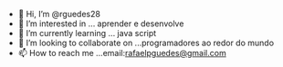 - 👋 Hi, I’m @rguedes28
- 👀 I’m interested in ...   aprender  e desenvolve
- 🌱 I’m currently learning ... java script     
- 💞️ I’m looking to collaborate on ...programadores ao redor do mundo    
- 📫 How to reach me ...email:rafaelpguedes@gmail.com

<!---
rguedes28/rguedes28 is a ✨ special ✨ repository because its `README.md` (this file) appears on your GitHub profile.
You can click the Preview link to take a look at your changes.
--->
